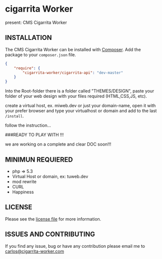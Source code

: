 # cigarrita Worker
present: CMS Cigarrita Worker

## INSTALLATION
The CMS Cigarrita Worker can be installed with [Composer](https://getcomposer.org/). Add the package to your `composer.json` file.

```json
{
    "require": {
        "cigarrita-worker/cigarrita-api": "dev-master"
    }
}
```

Into the Root-folder there is a folder called "THEMES/DESIGN", paste your folder of your web design with your files required (HTML,CSS,JS, etc).


create a virtual host, ex. miweb.dev or just your domain-name, 
open it with your prefer browser and type your virtualhost or domain and add to the last `/install`.

follow the instruction...


###READY TO PLAY WITH !!!

we are working on a complete and clear DOC soon!!!

## MINIMUN REQUIERED
- php => 5.3
- Virtual Host or domain, ex: tuweb.dev
- mod rewrite
- CURL
- Happiness

## LICENSE

Please see the [license file](https://cigarrita-worker.com/licence) for more information.

## ISSUES AND CONTRIBUTING
If you find any issue, bug or have any contribution please email me to [carlos@cigarrita-worker.com](mailto:carlos@cigarrita-worker.com)
